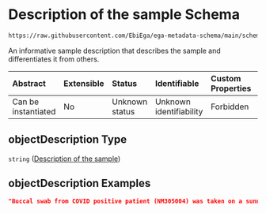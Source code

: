 # Description of the sample Schema

```txt
https://raw.githubusercontent.com/EbiEga/ega-metadata-schema/main/schemas/EGA.sample.json#/properties/objectDescription
```

An informative sample description that describes the sample and differentiates it from others.

| Abstract            | Extensible | Status         | Identifiable            | Custom Properties | Additional Properties | Access Restrictions | Defined In                                                                   |
| :------------------ | :--------- | :------------- | :---------------------- | :---------------- | :-------------------- | :------------------ | :--------------------------------------------------------------------------- |
| Can be instantiated | No         | Unknown status | Unknown identifiability | Forbidden         | Allowed               | none                | [EGA.sample.json\*](../../../schemas/EGA.sample.json "open original schema") |

## objectDescription Type

`string` ([Description of the sample](ega-10-properties-description-of-the-sample.md))

## objectDescription Examples

```json
"Buccal swab from COVID positive patient (NM305004) was taken on a sunny morning, had a lower volume than expected, then was sent to..."
```
